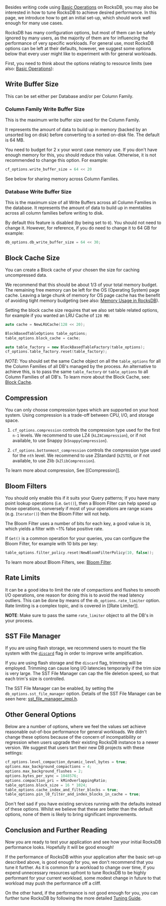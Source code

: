 Besides writing code using [Basic Operations](https://github.com/facebook/rocksdb/wiki/Basic-Operations) on RocksDB, you may also be interested in how to tune RocksDB to achieve desired performance. In this page, we introduce how to get an initial set-up, which should work well enough for many use cases.

RocksDB has many configuration options, but most of them can be safely ignored by many users, as the majority of them are for influencing the performance of very specific workloads. For general use, most RocksDB options can be left at their defaults, however, we suggest some options below that every user might like to experiment with for general workloads.

First, you need to think about the options relating to resource limits (see also: [Basic Operations](https://github.com/facebook/rocksdb/wiki/Basic-Operations)):

## Write Buffer Size

This can be set either per Database and/or per Column Family.

### Column Family Write Buffer Size

This is the maximum write buffer size used for the Column Family.

It represents the amount of data to build up in memory (backed by an unsorted log on disk) before converting to a sorted on-disk file. The default is 64 MB.

You need to budget for 2 x your worst case memory use. If you don't have enough memory for this, you should reduce this value. Otherwise, it is not recommended to change this option. For example:

```c++
cf_options.write_buffer_size = 64 << 20
```

See below for sharing memory across Column Families.

### Database Write Buffer Size

This is the maximum size of all Write Buffers across all Column Families in the database.
It represents the amount of data to build up in memtables across all column families before writing to disk.

By default this feature is disabled (by being set to `0`). You should not need to change it. However, for reference, if you do need to change it to 64 GB for example:

```c++
db_options.db_write_buffer_size = 64 << 30;
```

## Block Cache Size

You can create a Block cache of your chosen the size for caching uncompressed data.

We recommend that this should be about 1/3 of your total memory budget. The remaining free memory can be left for the OS (Operating System) page cache. Leaving a large chunk of memory for OS page cache has the benefit of avoiding tight memory budgeting (see also: [Memory Usage in RocksDB](https://github.com/facebook/rocksdb/wiki/Memory-usage-in-RocksDB)).

Setting the block cache size requires that we also set table related options, for example if you wanted an LRU Cache of `128 MB`:

```c++
auto cache = NewLRUCache(128 << 20);

BlockBasedTableOptions table_options;
table_options.block_cache = cache;

auto table_factory = new BlockBasedTableFactory(table_options);
cf_options.table_factory.reset(table_factory);
```

*NOTE*: You should set the same Cache object on all the `table_options` for all the Column Families of all DB's managed by the process. An alternative to achieve this, is to pass the same `table_factory` or `table_options` to all Column Families of all DB's. To learn more about the Block Cache, see: [Block Cache](https://github.com/facebook/rocksdb/wiki/Block-Cache).

## Compression

You can only choose compression types which are supported on your host system. Using compression is a trade-off between CPU, I/O, and storage space.

1. `cf_options.compression` controls the compression type used for the first `n-1` levels.
    We recommend to use LZ4 (`kLZ4Compression`), or if not available, to use Snappy (`kSnappyCompression`).

2. `cf_options.bottonmost_compression` controls the compression type used for the `nth` level.
    We recommend to use ZStandard (`kZSTD`), or if not available, to use Zlib (`kZlibCompression`).

To learn more about compression, See [[Compression]].

## Bloom Filters
You should only enable this if it suits your Query patterns; If you have many point lookup operations (i.e. `Get()`), then a Bloom Filter can help speed up those operations, conversely if most of your operations are range scans (e.g. `Iterator()`) then the Bloom Filter will not help.

The Bloom Filter uses a number of bits for each key, a good value is `10`, which yields a filter with ~1% false positive rate.

If `Get()` is a common operation for your queries, you can configure the Bloom Filter, for example with 10 bits per key:

```c++
table_options.filter_policy.reset(NewBloomFilterPolicy(10, false));
```

To learn more about Bloom Filters, see: [Bloom Filter](https://github.com/facebook/rocksdb/wiki/RocksDB-Bloom-Filter).

## Rate Limits
It can be a good idea to limit the rate of compactions and flushes to smooth I/O operations, one reason for doing this is to avoid the read latency outliers. This can be done by means of the `db_options.rate_limiter` option. Rate limiting is a complex topic, and is covered in [[Rate Limiter]].

**NOTE**: Make sure to pass the same `rate_limiter` object to all the DB's in your process.

## SST File Manager
If you are using flash storage, we recommend users to mount the file system with the [`discard`](http://man7.org/linux/man-pages/man8/mount.8.html) flag in order to improve write amplification.

If you are using flash storage and the `discard` flag, trimming will be employed. Trimming can cause long I/O latencies temporarily if the trim size is very large. The SST File Manager can cap the file deletion speed, so that each trim's size is controlled.

The SST File Manager can be enabled, by setting the `db_options.sst_file_manager` option. Details of the SST File Manager can be seen here: [sst_file_manager_impl.h](https://github.com/facebook/rocksdb/blob/5.14.fb/util/sst_file_manager_impl.h#L28).

## Other General Options
Below are a number of options, where we feel the values set achieve reasonable out-of-box performance for general workloads. We didn't change these options because of the concern of incompatibility or regression when users upgrade their existing RocksDB instance to a newer version. We suggest that users tart their new DB projects with these settings:

```c++
cf_options.level_compaction_dynamic_level_bytes = true;
options.max_background_compactions = 4;
options.max_background_flushes = 2;
options.bytes_per_sync = 1048576;
options.compaction_pri = kMinOverlappingRatio;
table_options.block_size = 16 * 1024;
table_options.cache_index_and_filter_blocks = true;
table_options.pin_l0_filter_and_index_blocks_in_cache = true;
```

Don't feel sad if you have existing services running with the defaults instead of these options. Whilst we believe that these are better than the default options, none of them is likely to bring significant improvements.

## Conclusion and Further Reading

Now you are ready to test your application and see how your initial RocksDB performance looks. Hopefully it will be good enough!

If the performance of RocksDB within your application after the basic set-up described above, is good enough for you, we don't recommend that you tune it further.
As it is common for a workload to change over time, if you expend unnecessary resources upfront to tune RocksDB to be highly performant for your current workload, some modest change in future to that workload may push the performance off a cliff.

On the other hand, if the performance is not good enough for you, you can further tune RocksDB by following the more detailed [Tuning Guide](https://github.com/facebook/rocksdb/wiki/RocksDB-Tuning-Guide). 
